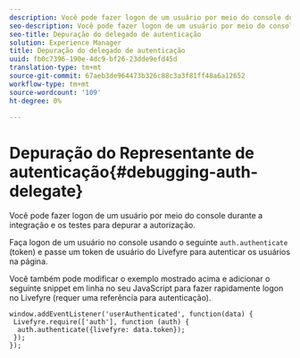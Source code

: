 ```yaml
---
description: Você pode fazer logon de um usuário por meio do console durante a integração e os testes para depurar a autorização.
seo-description: Você pode fazer logon de um usuário por meio do console durante a integração e os testes para depurar a autorização.
seo-title: Depuração do delegado de autenticação
solution: Experience Manager
title: Depuração do delegado de autenticação
uuid: fb0c7396-190e-4dc9-bf26-23dde9efd45d
translation-type: tm+mt
source-git-commit: 67aeb3de964473b326c88c3a3f81ff48a6a12652
workflow-type: tm+mt
source-wordcount: '109'
ht-degree: 0%

---
```



# Depuração do Representante de autenticação{#debugging-auth-delegate}

Você pode fazer logon de um usuário por meio do console durante a integração e os testes para depurar a autorização.

Faça logon de um usuário no console usando o seguinte `auth.authenticate` (token) e passe um token de usuário do Livefyre para autenticar os usuários na página.

Você também pode modificar o exemplo mostrado acima e adicionar o seguinte snippet em linha no seu JavaScript para fazer rapidamente logon no Livefyre (requer uma referência para autenticação).

```
window.addEventListener('userAuthenticated', function(data) { 
 Livefyre.require(['auth'], function (auth) { 
  auth.authenticate({livefyre: data.token}); 
 }); 
});
```


